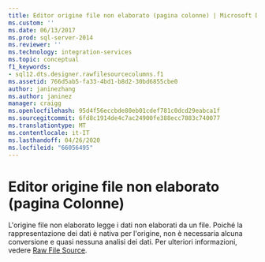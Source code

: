 ```yaml
---
title: Editor origine file non elaborato (pagina colonne) | Microsoft Docs
ms.custom: ''
ms.date: 06/13/2017
ms.prod: sql-server-2014
ms.reviewer: ''
ms.technology: integration-services
ms.topic: conceptual
f1_keywords:
- sql12.dts.designer.rawfilesourcecolumns.f1
ms.assetid: 766d5ab5-fa33-4bd1-b8d2-30bd6855cbe0
author: janinezhang
ms.author: janinez
manager: craigg
ms.openlocfilehash: 95d4f56eccbde80eb01cdef781c0dcd29eabca1f
ms.sourcegitcommit: 6fd8c1914de4c7ac24900fe388ecc7883c740077
ms.translationtype: MT
ms.contentlocale: it-IT
ms.lasthandoff: 04/26/2020
ms.locfileid: "66056495"
---
```

# <a name="raw-file-source-editor-columns-page"></a>Editor origine file non elaborato (pagina Colonne)
  L'origine file non elaborato legge i dati non elaborati da un file. Poiché la rappresentazione dei dati è nativa per l'origine, non è necessaria alcuna conversione e quasi nessuna analisi dei dati. Per ulteriori informazioni, vedere [Raw File Source](data-flow/raw-file-source.md).  
  
  
